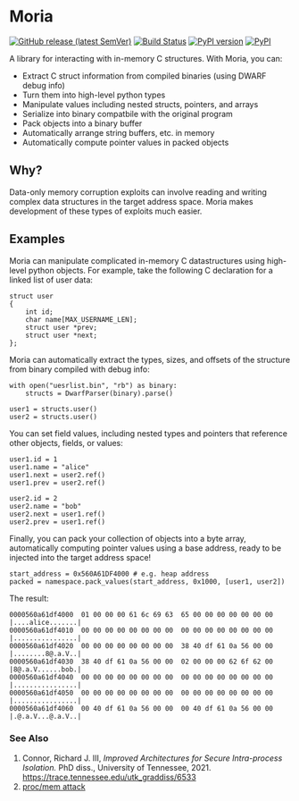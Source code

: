 

# Moria
[![GitHub release (latest SemVer)](https://img.shields.io/github/v/release/josconno/moria?sort=semver)](https://github.com/josconno/moria/tree/latest)
[![Build Status](https://github.com/josconno/moria/actions/workflows/python-tests.yml/badge.svg)](https://github.com/josconno/moria/actions/workflows/python-tests.yml)
[![PyPI version](https://badge.fury.io/py/moria-c.svg)](https://badge.fury.io/py/moria-c)
[![PyPI](https://img.shields.io/pypi/pyversions/moria-c.svg?maxAge=2592000)](https://pypi.python.org/pypi/moria-c)


A library for interacting with in-memory C structures. With Moria, you can:

  - Extract C struct information from compiled binaries (using DWARF debug info)
  - Turn them into high-level python types
  - Manipulate values including nested structs, pointers, and arrays
  - Serialize into binary compatbile with the original program
  - Pack objects into a binary buffer
  - Automatically arrange string buffers, etc. in memory
  - Automatically compute pointer values in packed objects

## Why?

Data-only memory corruption exploits can involve reading and writing complex data structures in the target address space. Moria makes development of these types of exploits much easier. 

## Examples

Moria can manipulate complicated in-memory C datastructures using high-level python objects. For example, take the following C declaration for a linked list of user data:

```
struct user
{
    int id;
    char name[MAX_USERNAME_LEN];
    struct user *prev;
    struct user *next;
};
```

Moria can automatically extract the types, sizes, and offsets of the structure from binary compiled with debug info:

```
with open("uesrlist.bin", "rb") as binary:
    structs = DwarfParser(binary).parse()

user1 = structs.user()
user2 = structs.user()
```

You can set field values, including nested types and pointers that reference other objects, fields, or values:

```
user1.id = 1
user1.name = "alice"
user1.next = user2.ref()
user1.prev = user2.ref()

user2.id = 2
user2.name = "bob"
user2.next = user1.ref()
user2.prev = user1.ref()
```

Finally, you can pack your collection of objects into a byte array, automatically computing pointer values using a base address, ready to be injected into the target address space!

```
start_address = 0x560A61DF4000 # e.g. heap address
packed = namespace.pack_values(start_address, 0x1000, [user1, user2])
```

The result:

```
0000560a61df4000  01 00 00 00 61 6c 69 63  65 00 00 00 00 00 00 00  |....alice.......|
0000560a61df4010  00 00 00 00 00 00 00 00  00 00 00 00 00 00 00 00  |................|
0000560a61df4020  00 00 00 00 00 00 00 00  38 40 df 61 0a 56 00 00  |........8@.a.V..|
0000560a61df4030  38 40 df 61 0a 56 00 00  02 00 00 00 62 6f 62 00  |8@.a.V......bob.|
0000560a61df4040  00 00 00 00 00 00 00 00  00 00 00 00 00 00 00 00  |................|
0000560a61df4050  00 00 00 00 00 00 00 00  00 00 00 00 00 00 00 00  |................|
0000560a61df4060  00 40 df 61 0a 56 00 00  00 40 df 61 0a 56 00 00  |.@.a.V...@.a.V..|
```

### See Also

1. Connor, Richard J. III, *Improved Architectures for Secure Intra-process Isolation.* PhD diss., University of Tennessee, 2021.
https://trace.tennessee.edu/utk_graddiss/6533
2. [proc/mem attack](https://github.com/josconno/proc-mem-attack)
